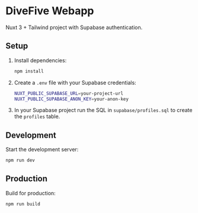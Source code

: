 # DiveFive Webapp

Nuxt 3 + Tailwind project with Supabase authentication.

## Setup

1. Install dependencies:
   ```bash
   npm install
   ```
2. Create a `.env` file with your Supabase credentials:
   ```bash
   NUXT_PUBLIC_SUPABASE_URL=your-project-url
   NUXT_PUBLIC_SUPABASE_ANON_KEY=your-anon-key
   ```
3. In your Supabase project run the SQL in `supabase/profiles.sql` to create the `profiles` table.

## Development

Start the development server:
```bash
npm run dev
```

## Production

Build for production:
```bash
npm run build
```
